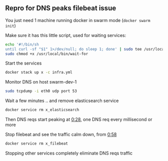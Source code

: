 ## Repro for DNS peaks filebeat issue

You just need 1 machine running docker in swarm mode (`docker swarm init`)

Make sure it has this little script, used for waiting services:
```sh
echo '#!/bin/sh
until curl -sf "$1" 1>/dev/null; do sleep 1; done' | sudo tee /usr/local/bin/wait-for
sudo chmod +x /usr/local/bin/wait-for
```

Start the services
```sh
docker stack up x -c infra.yml
```

Monitor DNS on host swarm-dev-1
```sh
sudo tcpdump -i eth0 udp port 53
```

Wait a few minutes .. and remove elasticsearch service
```sh
docker service rm x_elasticsearch
```

Then DNS reqs start peaking at [0:28][1], one DNS req every millisecond or more

Stop filebeat and see the traffic calm down, from [0:58][1]

```sh
docker service rm x_filebeat
```

Stopping other services completely eliminate DNS reqs traffic

[1]: https://streamable.com/xu5xy
